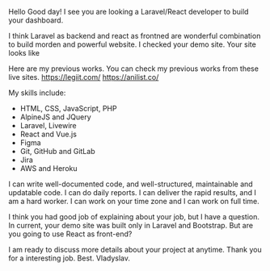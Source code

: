 Hello
Good day! I see you are looking a Laravel/React developer to build your dashboard.

I think Laravel as backend and react as frontned are wonderful combination to build morden and powerful website. I checked your demo site. Your site looks like 

Here are my previous works. You can check my previous works from these live sites.
https://legiit.com/
https://anilist.co/

My skills include:
- HTML, CSS, JavaScript, PHP
- AlpineJS and JQuery
- Laravel, Livewire
- React and Vue.js
- Figma
- Git, GitHub and GitLab
- Jira
- AWS and Heroku

I can write well-documented code, and well-structured, maintainable and updatable code. I can do daily reports. I can deliver the rapid results, and I am a hard worker. I can work on your time zone and I can work on full time.

I think you had good job of explaining about your job, but I have a question.
In current, your demo site was built only in Laravel and Bootstrap. But are you going to use React as front-end?

I am ready to discuss more details about your project at anytime. 
Thank you for a interesting job.
Best.
Vladyslav.